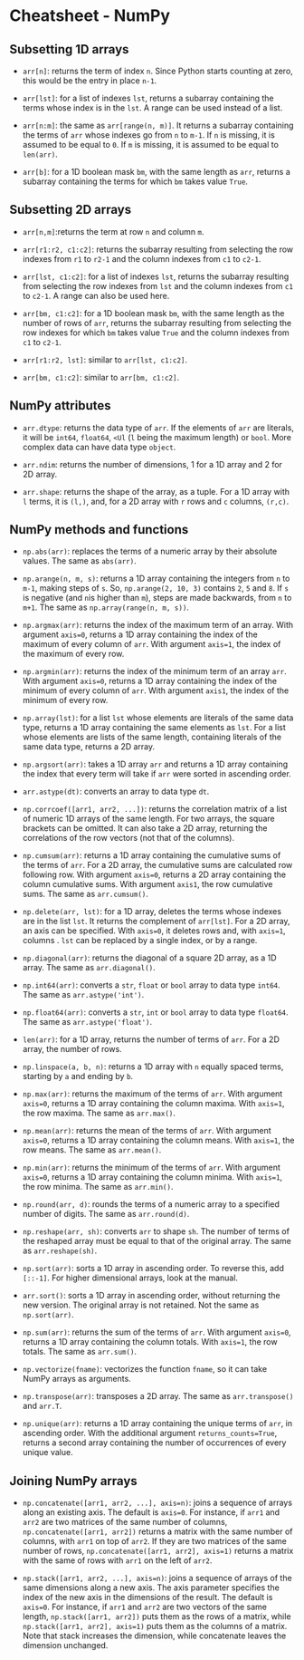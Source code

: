 # Cheatsheet - NumPy

## Subsetting 1D arrays

* `arr[n]`: returns the term of index `n`. Since Python starts counting at zero, this would be the entry in place `n-1`.

* `arr[lst]`: for a list of indexes `lst`, returns a subarray containing the terms whose index is in the `lst`. A range can be used instead of a list.

* `arr[n:m]`: the same as `arr[range(n, m)]`. It returns a subarray containing the terms of `arr` whose indexes go from `n` to `m-1`. If `n` is missing, it is assumed to be equal to `0`. If `m` is missing, it is assumed to be equal to `len(arr)`.

* `arr[b]`: for a 1D boolean mask `bm`, with the same length as `arr`, returns a subarray containing the terms for which `bm` takes value `True`.

## Subsetting 2D arrays

* `arr[n,m]`:returns the term at row `n` and column `m`.

* `arr[r1:r2, c1:c2]`: returns the subarray resulting from selecting the row indexes from `r1` to `r2-1` and the column indexes from `c1` to `c2-1`.

* `arr[lst, c1:c2]`: for a list of indexes `lst`, returns the subarray resulting from selecting the row indexes from `lst` and the column indexes from `c1` to `c2-1`. A range can also be used here.

* `arr[bm, c1:c2]`: for a 1D boolean mask `bm`, with the same length as the number of rows of `arr`, returns the subarray resulting from selecting the row indexes for which `bm` takes value `True` and the column indexes from `c1` to `c2-1`.

* `arr[r1:r2, lst]`: similar to `arr[lst, c1:c2]`.

* `arr[bm, c1:c2]`: similar to `arr[bm, c1:c2]`.

## NumPy attributes

* `arr.dtype`: returns the data type of `arr`. If the elements of `arr` are literals, it will be `int64`, `float64`, `<Ul` (`l` being the maximum length) or `bool`. More complex data can have data type `object`.

* `arr.ndim`: returns the number of dimensions, 1 for a 1D array and 2 for 2D array.

* `arr.shape`: returns the shape of the array, as a tuple. For a 1D array with `l` terms, it is `(l,)`, and, for a 2D array with `r` rows and `c` columns, `(r,c)`.

## NumPy methods and functions

* `np.abs(arr)`: replaces the terms of a numeric array by their absolute values. The same as `abs(arr)`.

* `np.arange(n, m, s)`: returns a 1D array containing the integers from `n` to `m-1`, making steps of `s`. So, `np.arange(2, 10, 3)` contains `2`, `5` and `8`. If `s` is negative (and `n`is higher than `m`), steps are made backwards, from `n` to `m+1`. The same as `np.array(range(n, m, s))`.

* `np.argmax(arr)`: returns the index of the maximum term of an array. With argument `axis=0`, returns a 1D array containing the index of the maximum of every column of `arr`. With argument `axis=1`, the index of the maximum of every row.

* `np.argmin(arr)`: returns the index of the minimum term of an array `arr`. With argument `axis=0`, returns a 1D array containing the index of the minimum of every column of `arr`. With argument `axis1`, the index of the minimum of every row.

* `np.array(lst)`: for a list `lst` whose elements are literals of the same data type, returns a 1D array containing the same elements as `lst`. For a list whose elements are lists of the same length, containing literals of the same data type, returns a 2D array.

* `np.argsort(arr)`: takes a 1D array `arr` and returns a 1D array containing the index that every term will take if `arr` were sorted in ascending order.

* `arr.astype(dt)`: converts an array to data type `dt`.

* `np.corrcoef([arr1, arr2, ...])`: returns the correlation matrix of a list of numeric 1D arrays of the same length. For two arrays, the square brackets can be omitted. It can also take a 2D array, returning the correlations of the row vectors (not that of the columns).

* `np.cumsum(arr)`: returns a 1D array containing the cumulative sums of the terms of `arr`. For a 2D array, the cumulative sums are calculated row following row. With argument `axis=0`, returns a 2D array containing the column cumulative sums. With argument `axis1`, the row cumulative sums. The same as `arr.cumsum()`.

* `np.delete(arr, lst)`: for a 1D array, deletes the terms whose indexes are in the list `lst`. It returns the complement of `arr[lst]`. For a 2D array, an axis can be specified. With `axis=0`, it deletes rows and, with `axis=1`, columns . `lst` can be replaced by a single index, or by a range.

* `np.diagonal(arr)`: returns the diagonal of a square 2D array, as a 1D array. The same as `arr.diagonal()`.

* `np.int64(arr)`: converts a `str`, `float` or `bool` array to data type `int64`. The same as `arr.astype('int')`.

* `np.float64(arr)`: converts a `str`, `int` or `bool` array to data type `float64`. The same as `arr.astype('float')`.

* `len(arr)`: for a 1D array, returns the number of terms of `arr`. For a 2D array, the number of rows.

* `np.linspace(a, b, n)`: returns a 1D array with `n` equally spaced terms, starting by `a` and ending by `b`.

* `np.max(arr)`: returns the maximum of the terms of `arr`. With argument `axis=0`, returns a 1D array containing the column maxima. With `axis=1`, the row maxima. The same as `arr.max()`.

* `np.mean(arr)`: returns the mean of the terms of `arr`. With argument `axis=0`, returns a 1D array containing the column means. With `axis=1`, the row means. The same as `arr.mean()`.

* `np.min(arr)`: returns the minimum of the terms of `arr`. With argument `axis=0`, returns a 1D array containing the column minima. With `axis=1`, the row minima. The same as `arr.min()`.

* `np.round(arr, d)`: rounds the terms of a numeric array to a specified number of digits. The same as `arr.round(d)`.

* `np.reshape(arr, sh)`: converts `arr` to shape `sh`. The number of terms of the reshaped array must be equal to that of the original array. The same as `arr.reshape(sh)`.

* `np.sort(arr)`: sorts a 1D array in ascending order. To reverse this, add `[::-1]`. For higher dimensional arrays, look at the manual.

* `arr.sort()`: sorts a 1D array in ascending order, without returning the new version. The original array is not retained. Not the same as `np.sort(arr)`.

* `np.sum(arr)`: returns the sum of the terms of `arr`. With argument `axis=0`, returns a 1D array containing the column totals. With `axis=1`, the row totals. The same as `arr.sum()`.

* `np.vectorize(fname)`: vectorizes the function `fname`, so it can take NumPy arrays as arguments.

* `np.transpose(arr)`: transposes a 2D array. The same as `arr.transpose()` and `arr.T`.

* `np.unique(arr)`: returns a 1D array containing the unique terms of `arr`, in ascending order. With the additional argument `returns_counts=True`, returns a second array containing the number of occurrences of every unique value.

## Joining NumPy arrays

* `np.concatenate([arr1, arr2, ...], axis=n)`: joins a sequence of arrays along an existing axis. The default is `axis=0`. For instance, if `arr1` and `arr2` are two matrices of the same number of columns, `np.concatenate([arr1, arr2])` returns a matrix with the same number of columns, with `arr1` on top of `arr2`. If they are two matrices of the same number of rows, `np.concatenate([arr1, arr2], axis=1)` returns a matrix with the same of rows with `arr1` on the left of `arr2`.

* `np.stack([arr1, arr2, ...], axis=n)`: joins a sequence of arrays of the same dimensions along a new axis. The axis parameter specifies the index of the new axis in the dimensions of the result. The default is `axis=0`. For instance, if `arr1` and `arr2` are two vectors of the same length, `np.stack([arr1, arr2])` puts them as the rows of a matrix, while `np.stack([arr1, arr2], axis=1)` puts them as the columns of a matrix. Note that stack increases the dimension, while concatenate leaves the dimension unchanged.
